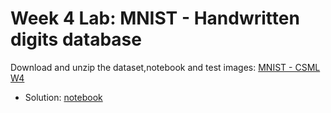 # Week 4 Lab: MNIST - Handwritten digits database

Download and unzip the dataset,notebook and test images: [MNIST - CSML W4](https://s3-ap-southeast-1.amazonaws.com/ml101-khanhnguyen/week4/lab/CSML_W4.zip)

* Solution: [notebook](https://s3-ap-southeast-1.amazonaws.com/ml101-khanhnguyen/week4/lab/W4-Lab-Solution_20190523.ipynb)
